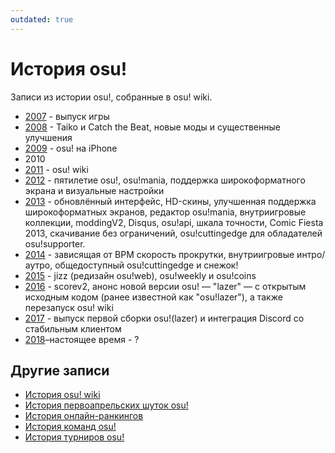 ```yaml
---
outdated: true
---
```


# История osu!

Записи из истории osu!, собранные в osu! wiki.

- [2007](2007) - выпуск игры
- [2008](2008) - Taiko и Catch the Beat, новые моды и существенные улучшения
- [2009](2009) - osu! на iPhone
- 2010
- [2011](2011) - osu! wiki
- [2012](2012) - пятилетие osu!, osu!mania, поддержка широкоформатного экрана и визуальные настройки
- [2013](2013) - обновлённый интерфейс, HD-скины, улучшенная поддержка широкоформатных экранов, редактор osu!mania, внутриигровые коллекции, moddingV2, Disqus, osu!api, шкала точности, Comic Fiesta 2013, скачивание без ограничений, osu!cuttingedge для обладателей osu!supporter.
- [2014](2014) - зависящая от BPM скорость прокрутки, внутриигровые интро/аутро, общедоступный osu!cuttingedge и снежок!
- [2015](2015) - jizz (редизайн osu!web), osu!weekly и osu!coins
- [2016](2016) - scorev2, анонс новой версии osu! — "lazer" — с открытым исходным кодом (ранее известной как "osu!lazer"), а также перезапуск osu! wiki
- [2017](2017) - выпуск первой сборки osu!(lazer) и интеграция Discord со стабильным клиентом
- [2018](2018)–настоящее время - ?

## Другие записи

- [История osu! wiki](osu!_wiki)
- [История первоапрельских шуток osu!](April_Fools)
- [История онлайн-ранкингов](Online_rankings)
- [История команд osu!](/wiki/People/Staff_log)
- [История турниров osu!](/wiki/Tournaments)
